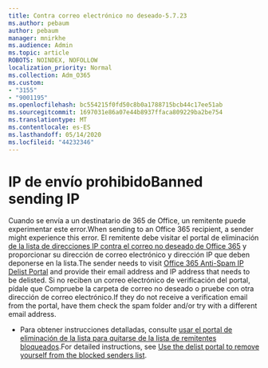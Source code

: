 ```yaml
---
title: Contra correo electrónico no deseado-5.7.23
ms.author: pebaum
author: pebaum
manager: mnirkhe
ms.audience: Admin
ms.topic: article
ROBOTS: NOINDEX, NOFOLLOW
localization_priority: Normal
ms.collection: Adm_O365
ms.custom:
- "3155"
- "9001195"
ms.openlocfilehash: bc554215f0fd50c8b0a1788715bcb44c17ee51ab
ms.sourcegitcommit: 1697031e86a07e44b8937ffaca809229ba2be754
ms.translationtype: MT
ms.contentlocale: es-ES
ms.lasthandoff: 05/14/2020
ms.locfileid: "44232346"
---
```

# <a name="banned-sending-ip"></a><span data-ttu-id="29973-102">IP de envío prohibido</span><span class="sxs-lookup"><span data-stu-id="29973-102">Banned sending IP</span></span>

<span data-ttu-id="29973-103">Cuando se envía a un destinatario de 365 de Office, un remitente puede experimentar este error.</span><span class="sxs-lookup"><span data-stu-id="29973-103">When sending to an Office 365 recipient, a sender might experience this error.</span></span> <span data-ttu-id="29973-104">El remitente debe visitar el portal de eliminación [de la lista de direcciones IP contra el correo no deseado de Office 365](https://sender.office.com/) y proporcionar su dirección de correo electrónico y dirección IP que deben deponerse en la lista.</span><span class="sxs-lookup"><span data-stu-id="29973-104">The sender needs to visit [Office 365 Anti-Spam IP Delist Portal](https://sender.office.com/) and provide their email address and IP address that needs to be delisted.</span></span> <span data-ttu-id="29973-105">Si no reciben un correo electrónico de verificación del portal, pídale que Compruebe la carpeta de correo no deseado o pruebe con otra dirección de correo electrónico.</span><span class="sxs-lookup"><span data-stu-id="29973-105">If they do not receive a verification email from the portal, have them check the spam folder and/or try with a different email address.</span></span> 

- <span data-ttu-id="29973-106">Para obtener instrucciones detalladas, consulte [usar el portal de eliminación de la lista para quitarse de la lista de remitentes bloqueados](https://docs.microsoft.com/microsoft-365/security/office-365-security/use-the-delist-portal-to-remove-yourself-from-the-office-365-blocked-senders-lis?view=o365-worldwide).</span><span class="sxs-lookup"><span data-stu-id="29973-106">For detailed instructions, see [Use the delist portal to remove yourself from the blocked senders list](https://docs.microsoft.com/microsoft-365/security/office-365-security/use-the-delist-portal-to-remove-yourself-from-the-office-365-blocked-senders-lis?view=o365-worldwide).</span></span>
